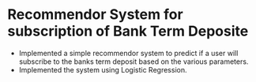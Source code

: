 # Recommendor System for subscription of Bank Term Deposite
- Implemented a simple recommendor system to predict if a user will subscribe to the banks term deposit based on the various parameters.
- Implemented the system using Logistic Regression.

